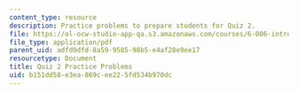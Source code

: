 ```yaml
---
content_type: resource
description: Practice problems to prepare students for Quiz 2.
file: https://ol-ocw-studio-app-qa.s3.amazonaws.com/courses/6-006-introduction-to-algorithms-spring-2008/b151dd58e3ea869cee225fd534b970dc_quiz2.pdf
file_type: application/pdf
parent_uid: adfd9dfd-8a59-9585-98b5-e4af28e9ee17
resourcetype: Document
title: Quiz 2 Practice Problems
uid: b151dd58-e3ea-869c-ee22-5fd534b970dc
---
```

